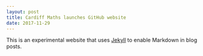 ```yaml
---
layout: post
title: Cardiff Maths launches GitHub website
date: 2017-11-29
---
```

This is an experimental website that uses [Jekyll](http://jekyllrb.com) to enable Markdown in blog posts.
